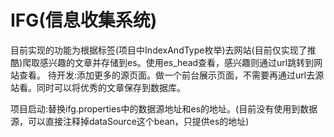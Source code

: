 # IFG(信息收集系统)
目前实现的功能为根据标签(项目中IndexAndType枚举)去网站(目前仅实现了推酷)爬取感兴趣的文章并存储到es。使用es_head查看，感兴趣则通过url跳转到网站查看。
待开发:添加更多的源页面。做一个前台展示页面，不需要再通过url去源站看。同时可以将优秀的文章保存到数据库。

项目启动:替换ifg.properties中的数据源地址和es的地址。(目前没有使用到数据源，可以直接注释掉dataSource这个bean，只提供es的地址)
